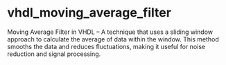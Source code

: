# vhdl_moving_average_filter
Moving Average Filter in VHDL – A technique that uses a sliding window approach to calculate the average of data within the window. This method smooths the data and reduces fluctuations, making it useful for noise reduction and signal processing.
